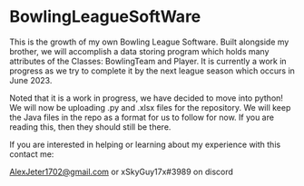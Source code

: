 # BowlingLeagueSoftWare
This is the growth of my own Bowling League Software. Built alongside my brother, we will accomplish a data storing program which holds many attributes of the Classes: BowlingTeam and Player. It is currently a work in progress as we try to complete it by the next league season which occurs in June 2023.

Noted that it is a work in progress, we have decided to move into python! We will now be uploading .py and .xlsx files for the repository. We will keep the Java files in the repo as a format for us to follow for now. If you are reading this, then they should still be there.

If you are interested in helping or learning about my experience with this contact me:

AlexJeter1702@gmail.com
or
xSkyGuy17x#3989 on discord
